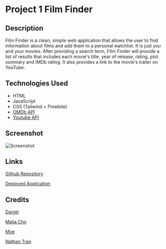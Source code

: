 # Project 1 Film Finder

## Description

Film Finder is a clean, simple web application that allows the user to find information about films and add them to a personal watchlist. It is just you and your movies. After providing a search term, Film Finder will provide a list of results that includes each movie's title, year of release, rating, plot summary and IMDb rating. It also provides a link to the movie's trailer on YouTube. 

## Technologies Used

* HTML
* JavaScript
* CSS (Tailwind + Flowbite)
* [OMDb API](https://www.omdbapi.com/)
* [Youtube API](https://developers.google.com/youtube/v3)

## Screenshot

![Screenshot]()

## Links

[Github Repository](https://github.com/maliacho/film-finder)

[Deployed Application](https://maliacho.github.io/film-finder)

## Credits

[Daniel](https://github.com/danhalsim)

[Malia Cho](https://github.com/maliacho)

[Moe](https://github.com/moe-j22)

[Nathan Tran](https://github.com/n810tran)